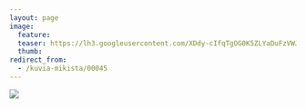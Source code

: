 ```yaml
---
layout: page
image:
  feature:
  teaser: https://lh3.googleusercontent.com/XDdy-cIfqTgOG0K5ZLYaDuFzVWJVDQkbXRwVoABwoW4=w245
  thumb:
redirect_from:
  - /kuvia-mikista/00045
---
```


[![](https://b2.minimuutti.com/file/minimuutti-com/mikin-kuvat/3/DSC26505-800px.jpg)](https://dl.dropboxusercontent.com/sh/ea1wtnz7z734o12/AACiHF-THw-8uuY9FmQcxaAsa/mikin-kuvat/3/DSC26505.jpg)
